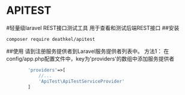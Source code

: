 APITEST
======
#轻量级laravel REST接口测试工具
用于查看和测试后端REST接口
##安装
```
composer require deathkel/apitest
```
##使用
请到注册服务提供者到Laravel服务提供者列表中。
方法1：
在config/app.php配置文件中，key为'providers'的数组中添加服务提供者
```php
        'providers'=>[
            //...
            'ApiTest\ApiTestServiceProvider'
        ]
```